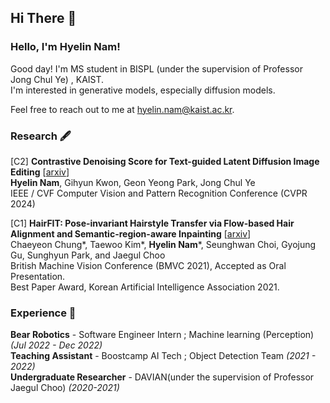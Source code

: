 ## Hi There 👋  

### Hello, I'm Hyelin Nam!

Good day! I'm MS student in BISPL (under the supervision of Professor Jong Chul Ye) , KAIST. \
I'm interested in generative models, especially diffusion models.

Feel free to reach out to me at <hyelin.nam@kaist.ac.kr>.
<br/>

### Research 🖋️
[C2] **Contrastive Denoising Score for Text-guided Latent Diffusion Image Editing** [[arxiv](https://arxiv.org/abs/2311.18608)]\
**Hyelin Nam**, Gihyun Kwon, Geon Yeong Park, Jong Chul Ye\
IEEE / CVF Computer Vision and Pattern Recognition Conference (CVPR 2024) 

[C1] **HairFIT: Pose-invariant Hairstyle Transfer via Flow-based Hair Alignment and Semantic-region-aware Inpainting** [[arxiv](https://arxiv.org/abs/2206.08585)]\
Chaeyeon Chung*, Taewoo Kim*, **Hyelin Nam***, Seunghwan Choi, Gyojung Gu, Sunghyun Park, and Jaegul Choo\
British Machine Vision Conference (BMVC 2021), Accepted as Oral Presentation.\
Best Paper Award, Korean Artificial Intelligence Association 2021.
<br/>

### Experience 💪
**Bear Robotics** - Software Engineer Intern ; Machine learning (Perception) *(Jul 2022 - Dec 2022)* \
**Teaching Assistant** - Boostcamp AI Tech ; Object Detection Team *(2021 - 2022)* \
**Undergraduate Researcher** - DAVIAN(under the supervision of Professor Jaegul Choo) *(2020-2021)*  
<br/>  


